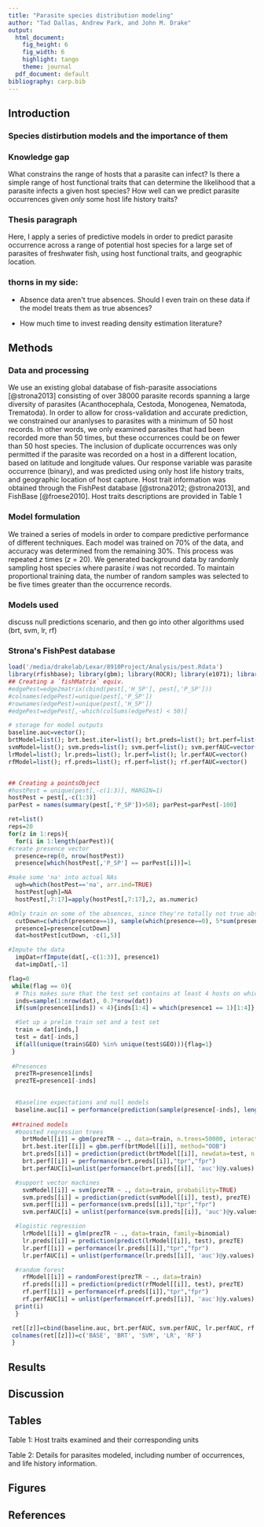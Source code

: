 ```yaml
---
title: "Parasite species distribution modeling"
author: "Tad Dallas, Andrew Park, and John M. Drake"
output:
  html_document:
    fig_height: 6
    fig_width: 6
    highlight: tango
    theme: journal
  pdf_document: default
bibliography: carp.bib
---
```






## Introduction

### Species distirbution models and the importance of them



### Knowledge gap

What constrains the range of hosts that a parasite can infect? Is there a simple range of host functional traits that can determine the likelihood that a parasite infects a given host species? How well can we predict parasite occurrences given _only_ some host life history traits?

### Thesis paragraph

Here, I apply a series of predictive models in order to predict parasite occurrence across a range of potential host species for a large set of parasites of freshwater fish, using host functional traits, and geographic location. 




### thorns in my side:

* Absence data aren't true absences. Should I even train on these data if the model treats them as true absences?

* How much time to invest reading density estimation literature? 




## Methods

### Data and processing
 We use an existing global database of fish-parasite associations [@strona2013] consisting of over 38000 parasite records spanning a large diversity of parasites (Acanthocephala, Cestoda, Monogenea, Nematoda, Trematoda). In order to allow for cross-validation and accurate prediction, we constrained our ananlyses to parasites with a minimum of 50 host records. In other words, we only examined parasites that had been recorded more than 50 times, but these occurrences could be on fewer than 50 host species. The inclusion of duplicate occurrences was only permitted if the parasite was recorded on a host in a different location, based on latitude and longitude values. Our response variable was parasite occurrence (binary), and was predicted using only host life history traits, and geographic location of host capture. Host trait information was obtained through the FishPest database [@strona2012; @strona2013], and FishBase [@froese2010]. Host traits descriptions are provided in Table 1
 
 
### Model formulation 
  We trained a series of models in order to compare predictive performance of different techniques. Each model was trained on 70% of the data, and accuracy was determined from the remaining 30%. This process was repeated $z$ times ($z$ = 20). We generated background data by randomly sampling host species where parasite $i$ was not recorded. To maintain proportional training data, the number of random samples was selected to be five times greater than the occurrence records. 
  
### Models used
 discuss null predictions scenario, and then go into other algorithms used (brt, svm, lr, rf)







### Strona's FishPest database


```r
load('/media/drakelab/Lexar/8910Project/Analysis/pest.Rdata')
library(rfishbase); library(gbm); library(ROCR); library(e1071); library(randomForest)
## Creating a `fishMatrix` equiv.
#edgePest=edge2matrix(cbind(pest[,'H_SP'], pest[,'P_SP']))
#colnames(edgePest)=unique(pest[,'P_SP'])
#rownames(edgePest)=unique(pest[,'H_SP'])
#edgePest=edgePest[,-which(colSums(edgePest) < 50)]

# storage for model outputs
baseline.auc=vector(); 
brtModel=list(); brt.best.iter=list(); brt.preds=list(); brt.perf=list(); brt.perfAUC=vector()
svmModel=list(); svm.preds=list(); svm.perf=list(); svm.perfAUC=vector()
lrModel=list(); lr.preds=list(); lr.perf=list(); lr.perfAUC=vector()
rfModel=list(); rf.preds=list(); rf.perf=list(); rf.perfAUC=vector()


## Creating a pointsObject
#hostPest = unique(pest[,-c(1:3)], MARGIN=1)
hostPest = pest[,-c(1:3)]
parPest = names(summary(pest[,'P_SP'])>50); parPest=parPest[-100]

ret=list()
reps=20
for(z in 1:reps){
  for(i in 1:length(parPest)){
#create presence vector
  presence=rep(0, nrow(hostPest))
  presence[which(hostPest[,'P_SP'] == parPest[i])]=1

#make some 'na' into actual NAs
  ugh=which(hostPest=='na', arr.ind=TRUE)
  hostPest[ugh]=NA
  hostPest[,7:17]=apply(hostPest[,7:17],2, as.numeric)

#Only train on some of the absences, since they're totally not true absences
  cutDown=c(which(presence==1), sample(which(presence==0), 5*sum(presence)))
  presence1=presence[cutDown]
  dat=hostPest[cutDown, -c(1,5)]

#Impute the data
  impDat=rfImpute(dat[,-c(1:3)], presence1)
  dat=impDat[,-1]

flag=0
 while(flag == 0){
  # This makes sure that the test set contains at least 4 hosts on which the parasite actually occurs
  inds=sample(1:nrow(dat), 0.7*nrow(dat))
  if(sum(presence1[inds]) < 4){inds[1:4] = which(presence1 == 1)[1:4]}

  #Set up a prelim train set and a test set
  train = dat[inds,]
  test = dat[-inds,]  
  if(all(unique(train$GEO) %in% unique(test$GEO))){flag=1}
 }
 
 #Presences
  prezTR=presence1[inds]
  prezTE=presence1[-inds]

  
  #baseline expectations and null models
  baseline.auc[i] = performance(prediction(sample(presence[-inds], length(presence[-inds])), presence[-inds]), 'auc')@y.values
   
 ##trained models
  #boosted regression trees
    brtModel[[i]] = gbm(prezTR ~ ., data=train, n.trees=50000, interaction.depth=4, distribution='bernoulli')
    brt.best.iter[[i]] = gbm.perf(brtModel[[i]], method="OOB")
    brt.preds[[i]] = prediction(predict(brtModel[[i]], newdata=test, n.trees=brt.best.iter[[i]]), prezTE)
    brt.perf[[i]] = performance(brt.preds[[i]],"tpr","fpr")
    brt.perfAUC[i]=unlist(performance(brt.preds[[i]], 'auc')@y.values)

  #support vector machines
    svmModel[[i]] = svm(prezTR ~ ., data=train, probability=TRUE)
    svm.preds[[i]] = prediction(predict(svmModel[[i]], test), prezTE)
    svm.perf[[i]] = performance(svm.preds[[i]],"tpr","fpr")
    svm.perfAUC[i] = unlist(performance(svm.preds[[i]], 'auc')@y.values)

  #logistic regression
    lrModel[[i]] = glm(prezTR ~ ., data=train, family=binomial)
    lr.preds[[i]] = prediction(predict(lrModel[[i]], test), prezTE)
    lr.perf[[i]] = performance(lr.preds[[i]],"tpr","fpr")
    lr.perfAUC[i] = unlist(performance(lr.preds[[i]], 'auc')@y.values)

  #random forest
    rfModel[[i]] = randomForest(prezTR ~ ., data=train)
    rf.preds[[i]] = prediction(predict(rfModel[[i]], test), prezTE)
    rf.perf[[i]] = performance(rf.preds[[i]],"tpr","fpr")
    rf.perfAUC[i] = unlist(performance(rf.preds[[i]], 'auc')@y.values)
  print(i)
  }

 ret[[z]]=cbind(baseline.auc, brt.perfAUC, svm.perfAUC, lr.perfAUC, rf.perfAUC)
 colnames(ret[[z]])=c('BASE', 'BRT', 'SVM', 'LR', 'RF')
 }
```






## Results









## Discussion



## Tables

Table 1: Host traits examined and their corresponding units

Table 2: Details for parasites modeled, including number of occurrences, and life history information.


## Figures








## References 




















